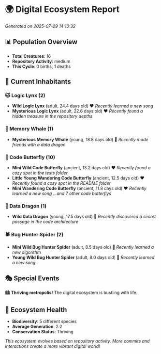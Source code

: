 # 🌍 Digital Ecosystem Report
*Generated on 2025-07-29 14:10:32*

## 📊 Population Overview
- **Total Creatures**: 16
- **Repository Activity**: medium
- **This Cycle**: 0 births, 1 deaths

## 👥 Current Inhabitants

### 🐱 Logic Lynx (2)
- **Wild Logic Lynx** (adult, 24.4 days old) ❤️
  *Recently learned a new song*
- **Mysterious Logic Lynx** (adult, 22.6 days old) ❤️
  *Recently found a hidden treasure in the repository depths*

### 🐋 Memory Whale (1)
- **Mysterious Memory Whale** (young, 18.8 days old) 💛
  *Recently made friends with a data dragon*

### 🦋 Code Butterfly (10)
- **Mini Wild Code Butterfly** (ancient, 13.2 days old) ❤️
  *Recently found a cozy spot in the tests folder*
- **Little Young Wandering Code Butterfly** (ancient, 12.5 days old) ❤️
  *Recently found a cozy spot in the README folder*
- **Mini Wandering Code Butterfly** (ancient, 11.8 days old) ❤️
  *Recently learned a new song*
  *...and 7 other code butterflys*

### 🐉 Data Dragon (1)
- **Wild Data Dragon** (young, 17.5 days old) 💚
  *Recently discovered a secret passage in the code architecture*

### 🕷️ Bug Hunter Spider (2)
- **Mini Wild Bug Hunter Spider** (adult, 8.5 days old) 💛
  *Recently learned a new algorithm*
- **Young Wild Bug Hunter Spider** (adult, 8.0 days old) 💛
  *Recently learned a new song*

## 🎭 Special Events

🏙️ **Thriving metropolis!** The digital ecosystem is bustling with life.

## 🔬 Ecosystem Health
- **Biodiversity**: 5 different species
- **Average Generation**: 2.2
- **Conservation Status**: Thriving

*This ecosystem evolves based on repository activity. More commits and interactions create a more vibrant digital world!*